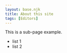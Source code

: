```yaml
---
layout: base.njk
title: About this site
tags: [Editors]
---
```


This is a sub-page example.

- list 1
- list 2
